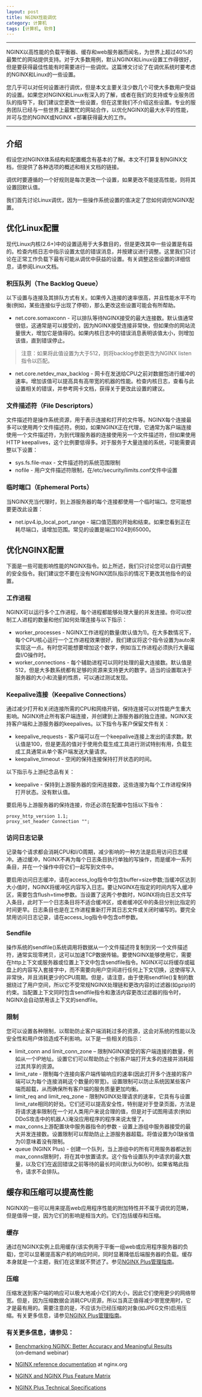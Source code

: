 ```yaml
---
layout: post
title: NGINX性能调优
category: 计算机
tags: [计算机, 软件]
---
```



----------
NGINX以高性能的负载平衡器、缓存和web服务器而闻名，为世界上超过40%的最繁忙的网站提供支持。对于大多数用例，默认NGINX和Linux设置工作得很好，但是要获得最佳性能有时需要进行一些调优。这篇博文讨论了在调优系统时要考虑的NGINX和Linux的一些设置。

您几乎可以对任何设置进行调优，但是本文主要关注少数几个可使大多数用户受益的设置。如果您对NGINX和Linux有深入的了解，或者在我们的支持或专业服务团队的指导下，我们建议您更改一些设置，但在这里我们不介绍这些设置。专业的服务团队已经与一些世界上最繁忙的网站合作，以优化NGINX的最大水平的性能，并可与您的NGINX或NGINX +部署获得最大的工作。


----------
## 介绍
假设您对NGINX体系结构和配置概念有基本的了解。本文不打算复制NGINX文档，但提供了各种选项的概述和相关文档的链接。

调优时要遵循的一个好规则是每次更改一个设置，如果更改不能提高性能，则将其设置回默认值。

我们首先讨论Linux调优，因为一些操作系统设置的值决定了您如何调优NGINX配置。

## 优化Linux配置
现代Linux内核(2.6+)中的设置适用于大多数目的，但是更改其中一些设置是有益的。检查内核日志中指示设置太低的错误消息，并按建议进行调整。这里我们只讨论在正常工作负载下最有可能从调优中获益的设置。有关调整这些设置的详细信息，请参阅Linux文档。
### 积压队列（The Backlog Queue）
以下设置与连接及其排队方式有关。如果传入连接的速率很高，并且性能水平不均衡(例如，某些连接似乎出现了停顿)，那么更改这些设置可能会有所帮助。

- net.core.somaxconn - 可以排队等待NGINX接受的最大连接数。默认值通常很低，这通常是可以接受的，因为NGINX接受连接非常快，但如果你的网站流量很大，增加它是值得的。如果内核日志中的错误消息表明该值太小，则增加该值，直到错误停止。
> 注意：如果将此值设置为大于512，则将backlog参数更改为NGINX listen指令以匹配。
- net.core.netdev_max_backlog - 网卡在发送给CPU之前对数据包进行缓冲的速率。增加该值可以提高具有高带宽的机器的性能。检查内核日志，查看与此设置相关的错误，并参考网卡文档，获得关于更改此设置的建议。

### 文件描述符（File Descriptors）
文件描述符是操作系统资源，用于表示连接和打开的文件等。NGINX每个连接最多可以使用两个文件描述符。例如，如果NGINX正在代理，它通常为客户端连接使用一个文件描述符，为到代理服务器的连接使用另一个文件描述符，但如果使用HTTP keepalives，这个比例要低得多。对于服务于大量连接的系统，可能需要调整以下设置：

- sys.fs.file-max - 文件描述符的系统范围限制
- nofile - 用户文件描述符限制，在/etc/security/limits.conf文件中设置

### 临时端口（Ephemeral Ports）
当NGINX充当代理时，到上游服务器的每个连接都使用一个临时端口。您可能想要更改此设置：

- net.ipv4.ip_local_port_range - 端口值范围的开始和结束。如果您看到正在耗尽端口，请增加范围。常见的设置是端口1024到65000。

## 优化NGINX配置
下面是一些可能影响性能的NGINX指令。如上所述，我们只讨论您可以自行调整的安全指令。我们建议您不要在没有NGINX团队指示的情况下更改其他指令的设置。

### 工作进程
NGINX可以运行多个工作进程，每个进程都能够处理大量的并发连接。你可以控制工人进程的数量和他们如何处理连接与以下指示：

- worker_processes - NGINX工作进程的数量(默认值为1)。在大多数情况下，每个CPU核心运行一个工作进程效果很好，我们建议将这个指令设置为auto来实现这一点。有时您可能想要增加这个数字，例如当工作进程必须执行大量磁盘I/O操作时。
- worker_connections - 每个辅助进程可以同时处理的最大连接数。默认值是512，但是大多数系统都有足够的资源来支持更大的数字。适当的设置取决于服务器的大小和流量的性质，可以通过测试发现。

### Keepalive连接（Keepalive Connections）
通过减少打开和关闭连接所需的CPU和网络开销，保持连接可以对性能产生重大影响。NGINX终止所有客户端连接，并创建到上游服务器的独立连接。NGINX支持客户端和上游服务器的keepalives。以下指令与客户保留文件有关：

- keepalive_requests - 客户端可以在一个keepalive连接上发出的请求数。默认值是100，但是更高的值对于使用负载生成工具进行测试特别有用，负载生成工具通常从单个客户端发送大量请求。
- keepalive_timeout - 空闲的保持连接保持打开状态的时间。

以下指示与上游纪念品有关：

- keepalive - 保持到上游服务器的空闲连接数，这些连接为每个工作进程保持打开状态。没有默认值。

要启用与上游服务器的保持连接，你还必须在配置中包括以下指令：

```
proxy_http_version 1.1;
proxy_set_header Connection "";
```

### 访问日志记录
记录每个请求都会消耗CPU和I/O周期，减少影响的一种方法是启用访问日志缓冲。通过缓冲，NGINX不再为每个日志条目执行单独的写操作，而是缓冲一系列条目，并在一个操作中将它们一起写到文件中。

要启用访问日志缓冲，请在access_log指令中包含buffer=size参数;当缓冲区达到大小值时，NGINX将缓冲区内容写入日志。要让NGINX在指定的时间内写入缓冲区，需要包含flush=time参数。当设置了这两个参数时，NGINX将向日志文件写入条目，此时下一个日志条目将不适合缓冲区，或者缓冲区中的条目分别比指定的时间更早。日志条目也是在工作进程重新打开其日志文件或关闭时编写的。要完全禁用访问日志记录，请在access_log指令中包含off参数。

### Sendfile
操作系统的sendfile()系统调用将数据从一个文件描述符复制到另一个文件描述符，通常实现零拷贝，这可以加速TCP数据传输。要使NGINX能够使用它，需要在http上下文或服务器或位置上下文中包含sendfile指令。NGINX可以将缓存或磁盘上的内容写入套接字中，而不需要向用户空间进行任何上下文切换，这使得写入非常快，并且消耗更少的CPU周期。但是，请注意，由于使用sendfile()复制的数据绕过了用户空间，所以它不受常规NGINX处理链和更改内容的过滤器(如gzip)的约束。当配置上下文同时包含sendfile指令和激活内容更改过滤器的指令时，NGINX会自动禁用该上下文的sendfile。

### 限制
您可以设置各种限制，以帮助防止客户端消耗过多的资源，这会对系统的性能以及安全性和用户体验造成不利影响。以下是一些相关的指示：

- limit_conn and limit_conn_zone – 限制NGINX接受的客户端连接的数量，例如从一个IP地址。设置它们可以帮助防止个别客户端打开太多的连接并消耗超过其共享的资源。
- limit_rate - 限制每个连接向客户端传输响应的速率(因此打开多个连接的客户端可以为每个连接消耗这个数量的带宽)。设置限制可以防止系统因某些客户端而超载，从而确保所有客户端的服务质量更加均衡。
- limit_req and limit_req_zone - 限制NGINX处理请求的速率，它具有与设置limit_rate相同的好处。它们还可以提高安全性，特别是对于登录页面，方法是将请求速率限制在一个对人类用户来说合理的值，但是对于试图用请求(例如DDoS攻击中的机器人)淹没应用程序的程序来说太慢了。
- max_conns上游配置块中服务器指令的参数 - 设置上游组中服务器接受的最大并发连接数。设置限制可以帮助防止上游服务器超载。将值设置为0(缺省值为0)意味着没有限制。
- queue (NGINX Plus) - 创建一个队列，当上游组中的所有可用服务器都达到max_conns限制时，将在其中放置请求。这个指令设置队列中请求的最大数量，以及它们在返回错误之前等待的最长时间(默认为60秒)。如果省略此指令，请求不会排队。

## 缓存和压缩可以提高性能
NGINX的一些可以用来提高web应用程序性能的附加特性并不属于调优的范畴，但是值得一提，因为它们的影响是相当大的。它们包括缓存和压缩。

### 缓存
通过在NGINX实例上启用缓存(该实例用于平衡一组web或应用程序服务器的负载)，您可以显著提高客户机的响应时间，同时显著降低后端服务器的负载。缓存本身就是一个主题，我们在这里就不赘述了。参见[NGINX Plus管理指南][1]。

### 压缩
压缩发送到客户端的响应可以极大地减小它们的大小，因此它们使用更少的网络带宽。但是，因为压缩数据会消耗CPU资源，所以当真正值得减少带宽使用时，它才是最有用的。需要注意的是，不应该为已经压缩的对象(如JPEG文件)启用压缩。有关更多信息，请参见[NGINX Plus管理指南][2]。

### 有关更多信息，请参见：

- [Benchmarking NGINX: Better Accuracy and Meaningful Results][3] (on‑demand webinar)
- [NGINX reference documentation][4] at nginx.org
- [NGINX and NGINX Plus Feature Matrix][5]
- [NGINX Plus Technical Specifications][6]


  [1]: https://docs.nginx.com/nginx/admin-guide/content-cache/?_ga=2.269203958.641589372.1589162626-941701426.1589162626
  [2]: https://docs.nginx.com/nginx/admin-guide/content-cache/?_ga=2.269203958.641589372.1589162626-941701426.1589162626
  [3]: https://www.nginx.com/resources/webinars/benchmarking-nginx-better-accuracy-meaningful-results-45-min/
  [4]: https://nginx.org/en/docs/?_ga=2.269203958.641589372.1589162626-941701426.1589162626
  [5]: https://www.nginx.com/products/nginx/#compare-versions
  [6]: https://docs.nginx.com/nginx/technical-specs/?_ga=2.234992774.641589372.1589162626-941701426.1589162626